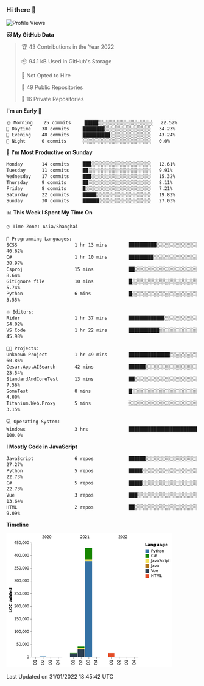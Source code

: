 ### Hi there 👋
<!--START_SECTION:waka-->
![Profile Views](http://img.shields.io/badge/Profile%20Views-0-blue)

**🐱 My GitHub Data** 

> 🏆 43 Contributions in the Year 2022
 > 
> 📦 94.1 kB Used in GitHub's Storage 
 > 
> 🚫 Not Opted to Hire
 > 
> 📜 49 Public Repositories 
 > 
> 🔑 16 Private Repositories  
 > 
**I'm an Early 🐤** 

```text
🌞 Morning    25 commits     █████░░░░░░░░░░░░░░░░░░░░   22.52% 
🌆 Daytime    38 commits     ████████░░░░░░░░░░░░░░░░░   34.23% 
🌃 Evening    48 commits     ██████████░░░░░░░░░░░░░░░   43.24% 
🌙 Night      0 commits      ░░░░░░░░░░░░░░░░░░░░░░░░░   0.0%

```
📅 **I'm Most Productive on Sunday** 

```text
Monday       14 commits     ███░░░░░░░░░░░░░░░░░░░░░░   12.61% 
Tuesday      11 commits     ██░░░░░░░░░░░░░░░░░░░░░░░   9.91% 
Wednesday    17 commits     ███░░░░░░░░░░░░░░░░░░░░░░   15.32% 
Thursday     9 commits      ██░░░░░░░░░░░░░░░░░░░░░░░   8.11% 
Friday       8 commits      █░░░░░░░░░░░░░░░░░░░░░░░░   7.21% 
Saturday     22 commits     █████░░░░░░░░░░░░░░░░░░░░   19.82% 
Sunday       30 commits     ██████░░░░░░░░░░░░░░░░░░░   27.03%

```


📊 **This Week I Spent My Time On** 

```text
⌚︎ Time Zone: Asia/Shanghai

💬 Programming Languages: 
SCSS                     1 hr 13 mins        ██████████░░░░░░░░░░░░░░░   40.62% 
C#                       1 hr 10 mins        █████████░░░░░░░░░░░░░░░░   38.97% 
Csproj                   15 mins             ██░░░░░░░░░░░░░░░░░░░░░░░   8.64% 
GitIgnore file           10 mins             █░░░░░░░░░░░░░░░░░░░░░░░░   5.74% 
Python                   6 mins              █░░░░░░░░░░░░░░░░░░░░░░░░   3.55%

🔥 Editors: 
Rider                    1 hr 37 mins        █████████████░░░░░░░░░░░░   54.02% 
VS Code                  1 hr 22 mins        ███████████░░░░░░░░░░░░░░   45.98%

🐱‍💻 Projects: 
Unknown Project          1 hr 49 mins        ███████████████░░░░░░░░░░   60.86% 
Cesar.App.AISearch       42 mins             ██████░░░░░░░░░░░░░░░░░░░   23.54% 
StandardAndCoreTest      13 mins             ██░░░░░░░░░░░░░░░░░░░░░░░   7.56% 
SomeTest                 8 mins              █░░░░░░░░░░░░░░░░░░░░░░░░   4.88% 
Titanium.Web.Proxy       5 mins              ░░░░░░░░░░░░░░░░░░░░░░░░░   3.15%

💻 Operating System: 
Windows                  3 hrs               █████████████████████████   100.0%

```

**I Mostly Code in JavaScript** 

```text
JavaScript               6 repos             ██████░░░░░░░░░░░░░░░░░░░   27.27% 
Python                   5 repos             █████░░░░░░░░░░░░░░░░░░░░   22.73% 
C#                       5 repos             █████░░░░░░░░░░░░░░░░░░░░   22.73% 
Vue                      3 repos             ███░░░░░░░░░░░░░░░░░░░░░░   13.64% 
HTML                     2 repos             ██░░░░░░░░░░░░░░░░░░░░░░░   9.09%

```


**Timeline**

![Chart not found](https://raw.githubusercontent.com/cesaryuan/cesaryuan/main/charts/bar_graph.png) 


 Last Updated on 31/01/2022 18:45:42 UTC
<!--END_SECTION:waka-->

<!--
**cesaryuan/Cesaryuan** is a ✨ _special_ ✨ repository because its `README.md` (this file) appears on your GitHub profile.

Here are some ideas to get you started:

- 🔭 I’m currently working on ...
- 🌱 I’m currently learning ...
- 👯 I’m looking to collaborate on ...
- 🤔 I’m looking for help with ...
- 💬 Ask me about ...
- 📫 How to reach me: ...
- 😄 Pronouns: ...
- ⚡ Fun fact: ...
-->
